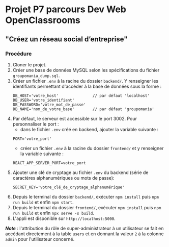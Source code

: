 # Projet P7 parcours Dev Web OpenClassrooms

## "Créez un réseau social d’entreprise"

### Procédure

1. Cloner le projet.
2. Créer une base de données MySQL selon les spécifications du fichier `groupomania_dump.sql`.
3. Créer un fichier `.env` à la racine du dossier `backend/`. Y renseigner les identifiants permettant d'accéder à la base de données sous la forme :   
    ```
    DB_HOST='votre_host'               // par défaut 'localhost'
    DB_USER='votre_identifiant' 
    DB_PASSWORD='votre_mot_de_passe'
    DB_NAME='nom_de_votre_base'        // par défaut 'groupomania'
    ```
4. Par défaut, le serveur est accessible sur le port 3002. Pour personnaliser le port :
   - dans le fichier `.env` créé en backend, ajouter la variable suivante :
    ```
    PORT='votre_port'
    ```
   - créer un fichier `.env` à la racine du dossier `frontend/` et y renseigner la variable suivante :
    ```
    REACT_APP_SERVER_PORT=votre_port
    ```
5. Ajouter une clé de cryptage au fichier `.env` du backend (série de caractères alphanumériques ou mots de passe):
    ```
    SECRET_KEY='votre_clé_de_cryptage_alphanumérique'
    ```
6. Depuis le terminal du dossier `backend/`, exécuter `npm install` puis `npm run build` et enfin `npm start`.
7. Depuis le terminal du dossier `frontend/`, exécuter `npm install` puis `npm run build` et enfin `npx serve -s build`.
8. L'appli est disponible sur `http://localhost:5000`.

***Note*** : l'attribution du rôle de super-administrateur à un utilisateur se fait en accédant directement à la table `users` et en donnant la valeur `2` à la colonne `admin` pour l'utilisateur concerné.